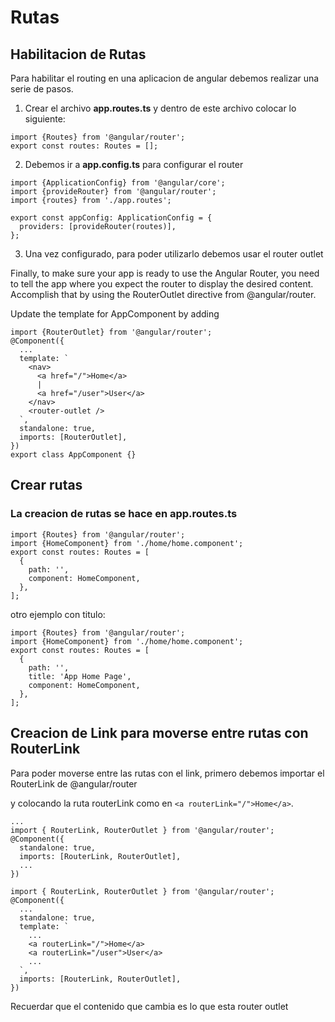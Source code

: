 # Rutas

## Habilitacion de Rutas

Para habilitar el routing en una aplicacion de angular debemos realizar una serie de pasos.

1. Crear el archivo **app.routes.ts** y dentro de este archivo colocar lo siguiente:

```
import {Routes} from '@angular/router';
export const routes: Routes = [];
```

2. Debemos ir a **app.config.ts** para configurar el router

```
import {ApplicationConfig} from '@angular/core';
import {provideRouter} from '@angular/router';
import {routes} from './app.routes';

export const appConfig: ApplicationConfig = {
  providers: [provideRouter(routes)],
};
```

3. Una vez configurado, para poder utilizarlo debemos usar el router outlet

Finally, to make sure your app is ready to use the Angular Router, you need to tell the app where you expect the router to display the desired content. Accomplish that by using the RouterOutlet directive from @angular/router.

Update the template for AppComponent by adding <router-outlet />

```
import {RouterOutlet} from '@angular/router';
@Component({
  ...
  template: `
    <nav>
      <a href="/">Home</a>
      |
      <a href="/user">User</a>
    </nav>
    <router-outlet />
  `,
  standalone: true,
  imports: [RouterOutlet],
})
export class AppComponent {}
```

## Crear rutas

### La creacion de rutas se hace en app.routes.ts

```
import {Routes} from '@angular/router';
import {HomeComponent} from './home/home.component';
export const routes: Routes = [
  {
    path: '',
    component: HomeComponent,
  },
];
```

otro ejemplo con titulo:

```
import {Routes} from '@angular/router';
import {HomeComponent} from './home/home.component';
export const routes: Routes = [
  {
    path: '',
    title: 'App Home Page',
    component: HomeComponent,
  },
];
```

## Creacion de Link para moverse entre rutas con RouterLink

Para poder moverse entre las rutas con el link, primero debemos importar el RouterLink de @angular/router

y colocando la ruta routerLink como en `<a routerLink="/">Home</a>`.

```
...
import { RouterLink, RouterOutlet } from '@angular/router';
@Component({
  standalone: true,
  imports: [RouterLink, RouterOutlet],
  ...
})
```

```
import { RouterLink, RouterOutlet } from '@angular/router';
@Component({
  ...
  standalone: true,
  template: `
    ...
    <a routerLink="/">Home</a>
    <a routerLink="/user">User</a>
    ...
  `,
  imports: [RouterLink, RouterOutlet],
})
```

Recuerdar que el contenido que cambia es lo que esta router outlet

